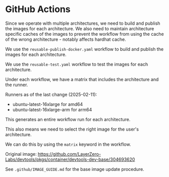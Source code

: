 # GitHub Actions

Since we operate with multiple architectures, we need to build and publish the images for each architecture.
We also need to maintain architecture specific caches of the images to prevent the workflow from using the cache of the wrong architecture - notably affects hardhat cache.

We use the `reusable-publish-docker.yaml` workflow to build and publish the images for each architecture.

We use the `reusable-test.yaml` workflow to test the images for each architecture.

Under each workflow, we have a matrix that includes the architecture and the runner.

Runners as of the last change (2025-02-11):

- ubuntu-latest-16xlarge for amd64
- ubuntu-latest-16xlarge-arm for arm64

This generates an entire workflow run for each architecture.

This also means we need to select the right image for the user's architecture.

We can do this by using the `matrix` keyword in the workflow.

Original image: <https://github.com/LayerZero-Labs/devtools/pkgs/container/devtools-dev-base/304693620>

See `.github/IMAGE_GUIDE.md` for the base image update procedure.